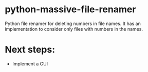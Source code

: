 # python-massive-file-renamer

Python file renamer for deleting numbers in file names. It has an implementation to consider only files with numbers in the names.

# Next steps:
- Implement a GUI

